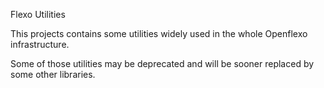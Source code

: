 Flexo Utilities

  This projects contains some utilities widely used in the whole Openflexo infrastructure.
  
  Some of those utilities may be deprecated and will be sooner replaced by some other libraries.  
